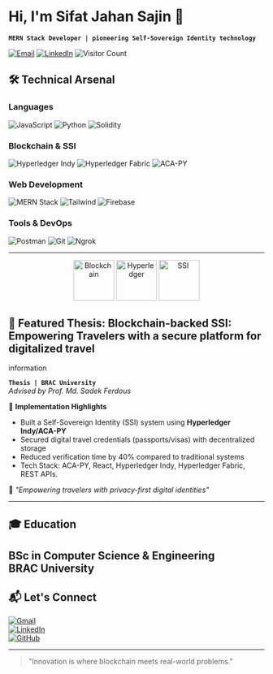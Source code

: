 # Hi, I'm Sifat Jahan Sajin 👋  
**`MERN Stack Developer | pioneering Self-Sovereign Identity technology `**  

[![Email](https://img.shields.io/badge/Email-sifatsajin88%40gmail.com-red?style=flat&logo=gmail)](mailto:sifatsajin88@gmail.com)
[![LinkedIn](https://img.shields.io/badge/LinkedIn-Connect-blue?style=flat&logo=linkedin)](https://www.linkedin.com/in/sifat-jahan-sajin-725814310/)
![Visitor Count](https://komarev.com/ghpvc/?username=Sajin-07&color=green)

## 🛠️ Technical Arsenal  

### **Languages**  
![JavaScript](https://img.shields.io/badge/-JavaScript-F7DF1E?logo=javascript&logoColor=black)
![Python](https://img.shields.io/badge/-Python-3776AB?logo=python&logoColor=white)
![Solidity](https://img.shields.io/badge/-Solidity-363636?logo=solidity&logoColor=white)

### **Blockchain & SSI**  
![Hyperledger Indy](https://img.shields.io/badge/Hyperledger%20Indy-2F3134?logo=hyperledger&logoColor=white)
![Hyperledger Fabric](https://img.shields.io/badge/Hyperledger%20Fabric-2F3134?logo=hyperledger&logoColor=white)
![ACA-PY](https://img.shields.io/badge/ACA--PY-000000?logo=python&logoColor=white)

### **Web Development**  
![MERN Stack](https://img.shields.io/badge/MERN-MongoDB%20|%20Express%20|%20React%20|%20Node.js-47A248)
![Tailwind](https://img.shields.io/badge/-Tailwind_CSS-06B6D4?logo=tailwind-css&logoColor=white)
![Firebase](https://img.shields.io/badge/-Firebase-FFCA28?logo=firebase&logoColor=black)

### **Tools & DevOps**  
![Postman](https://img.shields.io/badge/-Postman-FF6C37?logo=postman&logoColor=white)
![Git](https://img.shields.io/badge/-Git-F05032?logo=git&logoColor=white)
![Ngrok](https://img.shields.io/badge/-Ngrok-1F1E1E?logo=ngrok&logoColor=white)

---
<div align="center">
  <img src="https://upload.wikimedia.org/wikipedia/commons/thumb/6/6f/Ethereum-icon-purple.svg/1200px-Ethereum-icon-purple.svg.png" width="80" alt="Blockchain">
  <img src="https://www.vectorlogo.zone/logos/hyperledger/hyperledger-icon.svg" width="80" alt="Hyperledger">
  <img src="https://www.self-sovereign-identity.io/wp-content/uploads/SSI_Icon_Blue-Circle-White-Symbol.png" width="80" alt="SSI">
</div>

## 🚀 Featured Thesis: Blockchain-backed SSI: Empowering Travelers with a secure platform for digitalized travel
information  

**`Thesis | BRAC University`**  
*Advised by Prof. Md. Sadek Ferdous*  

🔐 **Implementation Highlights**  
- Built a Self-Sovereign Identity (SSI) system using **Hyperledger Indy/ACA-PY**  
- Secured digital travel credentials (passports/visas) with decentralized storage  
- Reduced verification time by 40% compared to traditional systems  
- Tech Stack: ACA-PY, React, Hyperledger Indy, Hyperledger Fabric, REST APIs. 

📌 *"Empowering travelers with privacy-first digital identities"*  

---

## 🎓 Education  
**BSc in Computer Science & Engineering**  
BRAC University   
---

## 📬 Let's Connect  
[![Gmail](https://img.shields.io/badge/-sifatsajin88%40gmail.com-D14836?style=flat&logo=gmail&logoColor=white)](mailto:sifatsajin88@gmail.com)  
[![LinkedIn](https://img.shields.io/badge/LinkedIn-0077B5?style=flat&logo=linkedin&logoColor=white)](https://www.linkedin.com/in/sifat-jahan-sajin-725814310/)  
[![GitHub](https://img.shields.io/badge/GitHub-181717?style=flat&logo=github&logoColor=white)](Sajin-07)  

---

> "Innovation is where blockchain meets real-world problems." 
